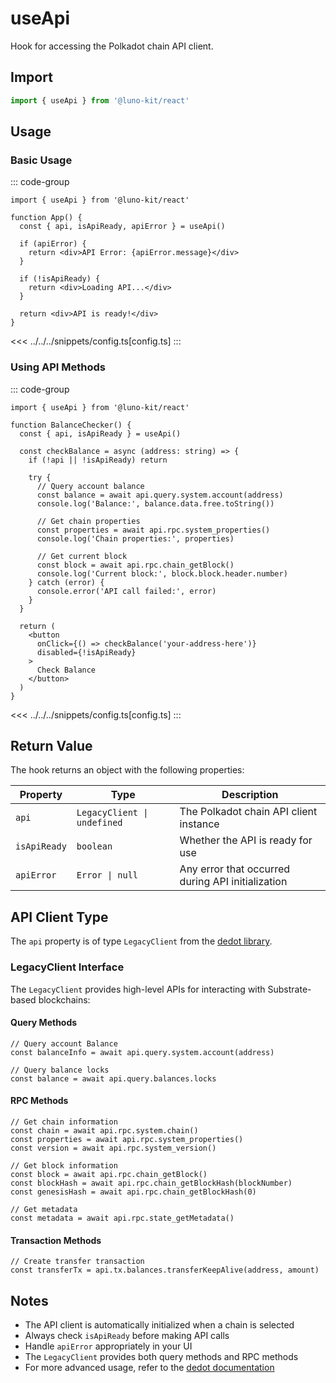 # useApi

Hook for accessing the Polkadot chain API client.

## Import

```ts
import { useApi } from '@luno-kit/react'
```

## Usage

### Basic Usage

::: code-group

```tsx [index.tsx]
import { useApi } from '@luno-kit/react'

function App() {
  const { api, isApiReady, apiError } = useApi()

  if (apiError) {
    return <div>API Error: {apiError.message}</div>
  }

  if (!isApiReady) {
    return <div>Loading API...</div>
  }

  return <div>API is ready!</div>
}
```
<<< ../../../snippets/config.ts[config.ts]
:::

### Using API Methods

::: code-group

```tsx [index.tsx]
import { useApi } from '@luno-kit/react'

function BalanceChecker() {
  const { api, isApiReady } = useApi()

  const checkBalance = async (address: string) => {
    if (!api || !isApiReady) return

    try {
      // Query account balance
      const balance = await api.query.system.account(address)
      console.log('Balance:', balance.data.free.toString())
      
      // Get chain properties
      const properties = await api.rpc.system_properties()
      console.log('Chain properties:', properties)
      
      // Get current block
      const block = await api.rpc.chain_getBlock()
      console.log('Current block:', block.block.header.number)
    } catch (error) {
      console.error('API call failed:', error)
    }
  }

  return (
    <button 
      onClick={() => checkBalance('your-address-here')}
      disabled={!isApiReady}
    >
      Check Balance
    </button>
  )
}
```
<<< ../../../snippets/config.ts[config.ts]
:::

## Return Value
The hook returns an object with the following properties:

| Property | Type | Description |
|----------|------|-------------|
| `api` | `LegacyClient \| undefined` | The Polkadot chain API client instance |
| `isApiReady` | `boolean` | Whether the API is ready for use |
| `apiError` | `Error \| null` | Any error that occurred during API initialization |

## API Client Type

The `api` property is of type `LegacyClient` from the [dedot library](https://docs.dedot.dev/clients-and-providers/clients#legacyclient).

### LegacyClient Interface

The `LegacyClient` provides high-level APIs for interacting with Substrate-based blockchains:

#### Query Methods

```tsx
// Query account Balance
const balanceInfo = await api.query.system.account(address)

// Query balance locks
const balance = await api.query.balances.locks
```

#### RPC Methods

```tsx
// Get chain information
const chain = await api.rpc.system.chain()
const properties = await api.rpc.system_properties()
const version = await api.rpc.system_version()

// Get block information
const block = await api.rpc.chain_getBlock()
const blockHash = await api.rpc.chain_getBlockHash(blockNumber)
const genesisHash = await api.rpc.chain_getBlockHash(0)

// Get metadata
const metadata = await api.rpc.state_getMetadata()
```

#### Transaction Methods

```tsx
// Create transfer transaction
const transferTx = api.tx.balances.transferKeepAlive(address, amount)
```

## Notes

- The API client is automatically initialized when a chain is selected
- Always check `isApiReady` before making API calls
- Handle `apiError` appropriately in your UI
- The `LegacyClient` provides both query methods and RPC methods
- For more advanced usage, refer to the [dedot documentation](https://docs.dedot.dev/clients-and-providers/clients#legacyclient)

